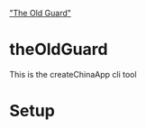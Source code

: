 ["The Old Guard"]("https://github.com/rawkthethinker/theOldGuard/blob/master/TheOldGuard.jpg")

# theOldGuard
This is the createChinaApp cli tool

# Setup
